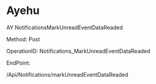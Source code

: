 #     Ayehu


AY NotificationsMarkUnreadEventDataReaded

Method: Post

OperationID: Notifications_MarkUnreadEventDataReaded

EndPoint:

/Api/Notifications/markUnreadEventDataReaded
